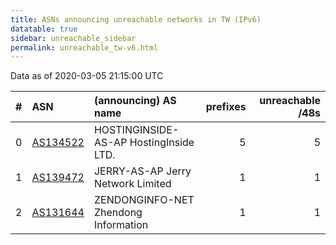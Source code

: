 ```yaml
---
title: ASNs announcing unreachable networks in TW (IPv6)
datatable: true
sidebar: unreachable_sidebar
permalink: unreachable_tw-v6.html
---
```


Data as of 2020-03-05 21:15:00 UTC


<div class="datatable-begin"></div>

|   # | ASN                                      | (announcing) AS name                   |   prefixes |   unreachable /48s |
|----:|:-----------------------------------------|:---------------------------------------|-----------:|-------------------:|
|   0 | [AS134522](unreachable_AS134522-v6.html) | HOSTINGINSIDE-AS-AP HostingInside LTD. |          5 |                  5 |
|   1 | [AS139472](unreachable_AS139472-v6.html) | JERRY-AS-AP Jerry Network Limited      |          1 |                  1 |
|   2 | [AS131644](unreachable_AS131644-v6.html) | ZENDONGINFO-NET Zhendong Information   |          1 |                  1 |

<div class="datatable-end"></div>